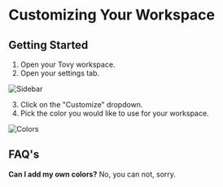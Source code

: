 # Customizing Your Workspace
## Getting Started
1. Open your Tovy workspace.
2. Open your settings tab.

![Sidebar](https://i.imgur.com/EjBGQvO.png)

3. Click on the "Customize" dropdown.
4. Pick the color you would like to use for your workspace.

![Colors](https://images.grplaza.org/staff/463137ae42fdda8e7c3f0adafcf40e22.png)

## FAQ's
**Can I add my own colors?**
No, you can not, sorry.

